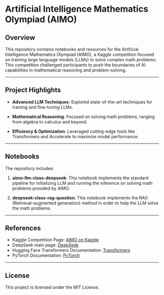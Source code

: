 # Artificial Intelligence Mathematics Olympiad (AIMO)

## Overview
This repository contains notebooks and resources for the Artificial Intelligence Mathematics Olympiad (AIMO), a Kaggle competition focused on training large language models (LLMs) to solve complex math problems. This competition challenged participants to push the boundaries of AI capabilities in mathematical reasoning and problem-solving.

---

## Project Highlights
- **Advanced LLM Techniques**: Explored state-of-the-art techniques for training and fine-tuning LLMs.

- **Mathematical Reasoning**: Focused on solving math problems, ranging from algebra to calculus and beyond.

- **Efficiency & Optimization**: Leveraged cutting-edge tools like Transformers and Accelerate to maximize model performance.

---

## Notebooks
The repository includes:
1. **aimo-llm-class-deepseek**: This notebook implements the standard pipeline for initializing LLM and running the inference on solving math problems provided by AIMO.

2. **deepseek-class-rag-question**: This notebook implements the RAG (Retrieval-augmented generation) method in order to help the LLM solve the math problems.

---

## References
- Kaggle Competition Page: [AIMO on Kaggle](https://kaggle.com/competitions/ai-mathematical-olympiad-prize)
- DeepSeek main page: [DeepSeek](https://www.deepseek.com/)
- Hugging Face Transformers Documentation: [Transformers](https://huggingface.co/transformers/)
- PyTorch Documentation: [PyTorch](https://pytorch.org/)

---

## License
This project is licensed under the MIT License.

